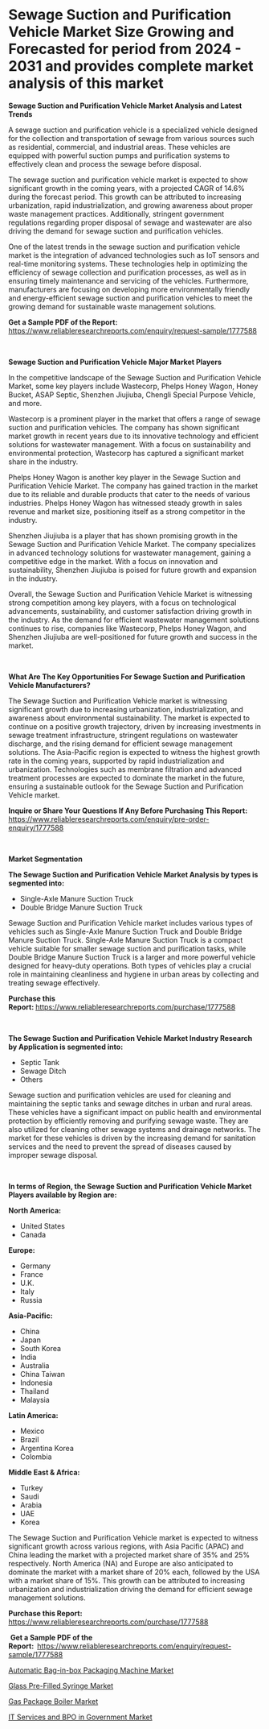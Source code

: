 <p><h1>Sewage Suction and Purification Vehicle Market Size Growing and Forecasted for period from 2024 - 2031 and provides complete market analysis of this market</h1></p><p><strong>Sewage Suction and Purification Vehicle Market Analysis and Latest Trends</strong></p>
<p><p>A sewage suction and purification vehicle is a specialized vehicle designed for the collection and transportation of sewage from various sources such as residential, commercial, and industrial areas. These vehicles are equipped with powerful suction pumps and purification systems to effectively clean and process the sewage before disposal.</p><p>The sewage suction and purification vehicle market is expected to show significant growth in the coming years, with a projected CAGR of 14.6% during the forecast period. This growth can be attributed to increasing urbanization, rapid industrialization, and growing awareness about proper waste management practices. Additionally, stringent government regulations regarding proper disposal of sewage and wastewater are also driving the demand for sewage suction and purification vehicles.</p><p>One of the latest trends in the sewage suction and purification vehicle market is the integration of advanced technologies such as IoT sensors and real-time monitoring systems. These technologies help in optimizing the efficiency of sewage collection and purification processes, as well as in ensuring timely maintenance and servicing of the vehicles. Furthermore, manufacturers are focusing on developing more environmentally friendly and energy-efficient sewage suction and purification vehicles to meet the growing demand for sustainable waste management solutions.</p></p>
<p><strong>Get a Sample PDF of the Report:&nbsp;</strong> <a href="https://www.reliableresearchreports.com/enquiry/request-sample/1777588">https://www.reliableresearchreports.com/enquiry/request-sample/1777588</a></p>
<p>&nbsp;</p>
<p><strong>Sewage Suction and Purification Vehicle Major Market Players</strong></p>
<p><p>In the competitive landscape of the Sewage Suction and Purification Vehicle Market, some key players include Wastecorp, Phelps Honey Wagon, Honey Bucket, ASAP Septic, Shenzhen Jiujiuba, Chengli Special Purpose Vehicle, and more. </p><p>Wastecorp is a prominent player in the market that offers a range of sewage suction and purification vehicles. The company has shown significant market growth in recent years due to its innovative technology and efficient solutions for wastewater management. With a focus on sustainability and environmental protection, Wastecorp has captured a significant market share in the industry.</p><p>Phelps Honey Wagon is another key player in the Sewage Suction and Purification Vehicle Market. The company has gained traction in the market due to its reliable and durable products that cater to the needs of various industries. Phelps Honey Wagon has witnessed steady growth in sales revenue and market size, positioning itself as a strong competitor in the industry.</p><p>Shenzhen Jiujiuba is a player that has shown promising growth in the Sewage Suction and Purification Vehicle Market. The company specializes in advanced technology solutions for wastewater management, gaining a competitive edge in the market. With a focus on innovation and sustainability, Shenzhen Jiujiuba is poised for future growth and expansion in the industry.</p><p>Overall, the Sewage Suction and Purification Vehicle Market is witnessing strong competition among key players, with a focus on technological advancements, sustainability, and customer satisfaction driving growth in the industry. As the demand for efficient wastewater management solutions continues to rise, companies like Wastecorp, Phelps Honey Wagon, and Shenzhen Jiujiuba are well-positioned for future growth and success in the market.</p></p>
<p>&nbsp;</p>
<p><strong>What Are The Key Opportunities For Sewage Suction and Purification Vehicle Manufacturers?</strong></p>
<p><p>The Sewage Suction and Purification Vehicle market is witnessing significant growth due to increasing urbanization, industrialization, and awareness about environmental sustainability. The market is expected to continue on a positive growth trajectory, driven by increasing investments in sewage treatment infrastructure, stringent regulations on wastewater discharge, and the rising demand for efficient sewage management solutions. The Asia-Pacific region is expected to witness the highest growth rate in the coming years, supported by rapid industrialization and urbanization. Technologies such as membrane filtration and advanced treatment processes are expected to dominate the market in the future, ensuring a sustainable outlook for the Sewage Suction and Purification Vehicle market.</p></p>
<p><strong>Inquire or Share Your Questions If Any Before Purchasing This Report:</strong> <a href="https://www.reliableresearchreports.com/enquiry/pre-order-enquiry/1777588">https://www.reliableresearchreports.com/enquiry/pre-order-enquiry/1777588</a></p>
<p>&nbsp;</p>
<p><strong>Market Segmentation</strong></p>
<p><strong>The Sewage Suction and Purification Vehicle Market Analysis by types is segmented into:</strong></p>
<p><ul><li>Single-Axle Manure Suction Truck</li><li>Double Bridge Manure Suction Truck</li></ul></p>
<p><p>Sewage Suction and Purification Vehicle market includes various types of vehicles such as Single-Axle Manure Suction Truck and Double Bridge Manure Suction Truck. Single-Axle Manure Suction Truck is a compact vehicle suitable for smaller sewage suction and purification tasks, while Double Bridge Manure Suction Truck is a larger and more powerful vehicle designed for heavy-duty operations. Both types of vehicles play a crucial role in maintaining cleanliness and hygiene in urban areas by collecting and treating sewage effectively.</p></p>
<p><strong>Purchase this Report:&nbsp;</strong><a href="https://www.reliableresearchreports.com/purchase/1777588">https://www.reliableresearchreports.com/purchase/1777588</a></p>
<p>&nbsp;</p>
<p><strong>The Sewage Suction and Purification Vehicle Market Industry Research by Application is segmented into:</strong></p>
<p><ul><li>Septic Tank</li><li>Sewage Ditch</li><li>Others</li></ul></p>
<p><p>Sewage suction and purification vehicles are used for cleaning and maintaining the septic tanks and sewage ditches in urban and rural areas. These vehicles have a significant impact on public health and environmental protection by efficiently removing and purifying sewage waste. They are also utilized for cleaning other sewage systems and drainage networks. The market for these vehicles is driven by the increasing demand for sanitation services and the need to prevent the spread of diseases caused by improper sewage disposal.</p></p>
<p>&nbsp;</p>
<p><strong>In terms of Region, the Sewage Suction and Purification Vehicle Market Players available by Region are:</strong></p>
<p>
    <p> <strong> North America: </strong>
        <ul>
            <li>United States</li>
            <li>Canada</li>
        </ul>
        </p> 
    <p> <strong> Europe: </strong>
        <ul>
            <li>Germany</li>
            <li>France</li>
            <li>U.K.</li>
            <li>Italy</li>
            <li>Russia</li>
        </ul>
        </p> 
    <p> <strong> Asia-Pacific: </strong>
        <ul>
            <li>China</li>
            <li>Japan</li>
            <li>South Korea</li>
            <li>India</li>
            <li>Australia</li>
            <li>China Taiwan</li>
            <li>Indonesia</li>
            <li>Thailand</li>
            <li>Malaysia</li>
        </ul>
        </p> 
    <p> <strong> Latin America: </strong>
        <ul>
            <li>Mexico</li>
            <li>Brazil</li>
            <li>Argentina Korea</li>
            <li>Colombia</li>
        </ul>
        </p> 
    <p> <strong> Middle East & Africa: </strong>
        <ul>
            <li>Turkey</li>
            <li>Saudi</li>
            <li>Arabia</li>
            <li>UAE</li>
            <li>Korea</li>
        </ul>
    </p>
    </p>
<p><p>The Sewage Suction and Purification Vehicle market is expected to witness significant growth across various regions, with Asia Pacific (APAC) and China leading the market with a projected market share of 35% and 25% respectively. North America (NA) and Europe are also anticipated to dominate the market with a market share of 20% each, followed by the USA with a market share of 15%. This growth can be attributed to increasing urbanization and industrialization driving the demand for efficient sewage management solutions.</p></p>
<p><strong>Purchase this Report: </strong><a href="https://www.reliableresearchreports.com/purchase/1777588">https://www.reliableresearchreports.com/purchase/1777588</a></p>
<p>&nbsp;<strong>Get a Sample PDF of the Report:&nbsp;&nbsp;</strong><a href="https://www.reliableresearchreports.com/enquiry/request-sample/1777588">https://www.reliableresearchreports.com/enquiry/request-sample/1777588</a></p>
<p><strong></strong></p>
<p><p><a href="https://view.publitas.com/reportprime-1/automatic-bag-in-box-packaging-machine-market-dynamics-2023-2030-also-about-its-market-trends-projections-and-opportunities/">Automatic Bag-in-box Packaging Machine Market</a></p><p><a href="https://view.publitas.com/reportprime-1/glass-pre-filled-syringe-market-size-growing-and-forecasted-for-period-from-2023-2030-and-provides-complete-market-analysis-of-this-market/">Glass Pre-Filled Syringe Market</a></p><p><a href="https://view.publitas.com/reportprime-1/gas-package-boiler-market-a-comprehensive-report-of-its-market-share-growth-trends-2023-2030/">Gas Package Boiler Market</a></p><p><a href="https://natural-crush-b99.notion.site/IT-Services-and-BPO-in-Government-Market-Size-Global-Industry-Overview-Market-Segmentation-and-For-f533c4f2c99a444eab790d84be8f8ede">IT Services and BPO in Government Market</a></p></p>